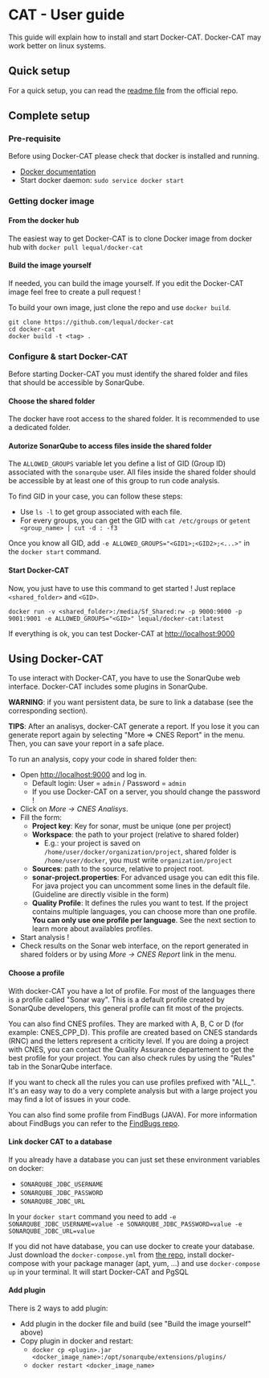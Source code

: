 # CAT - User guide
This guide will explain how to install and start Docker-CAT. Docker-CAT may work better on linux systems.

## Quick setup
For a quick setup, you can read the
[readme file](https://github.com/lequal/docker-cat) from the official repo.

## Complete setup

### Pre-requisite
Before using Docker-CAT please check that docker is installed and running.

- [Docker documentation](https://docs.docker.com/install/)
- Start docker daemon: `sudo service docker start`

### Getting docker image

#### From the docker hub
The easiest way to get Docker-CAT is to clone Docker image from docker hub with `docker pull lequal/docker-cat`

#### Build the image yourself
If needed, you can build the image yourself. If you edit the Docker-CAT image feel free to create a pull request !

To build your own image, just clone the repo and use `docker build`.
```
git clone https://github.com/lequal/docker-cat
cd docker-cat
docker build -t <tag> .
```

### Configure & start Docker-CAT
Before starting Docker-CAT you must identify the shared folder and files that should be accessible by SonarQube.

#### Choose the shared folder
The docker have root access to the shared folder. It is recommended to use a dedicated folder.

#### Autorize SonarQube to access files inside the shared folder
The `ALLOWED_GROUPS` variable let you define a list of GID (Group ID) associated with the `sonarqube` user. All files
inside the shared folder should be accessible by at least one of this group to run code analysis.

To find GID in your case, you can follow these steps:
- Use `ls -l` to get group associated with each file.
- For every groups, you can get the GID with `cat /etc/groups` or
`getent <group_name> | cut -d : -f3`

Once you know all GID, add `-e ALLOWED_GROUPS="<GID1>;<GID2>;<...>"` in the `docker start` command.

#### Start Docker-CAT
Now, you just have to use this command to get started ! Just replace `<shared_folder>` and `<GID>`.
```
docker run -v <shared_folder>:/media/Sf_Shared:rw -p 9000:9000 -p 9001:9001 -e ALLOWED_GROUPS="<GID>" lequal/docker-cat:latest
```
If everything is ok, you can test Docker-CAT at
[http://localhost:9000](http://localhost:9000/)


## Using Docker-CAT
To use interact with Docker-CAT, you have to use the SonarQube web interface. Docker-CAT includes some plugins in
SonarQube.

**WARNING**: if you want persistent data, be sure to link a database (see the corresponding section).

**TIPS**: After an analisys, docker-CAT generate a report. If you lose it you can generate report again
by selecting "More => CNES Report" in the menu. Then, you can save your report in a safe place.

To run an analysis, copy your code in shared folder then:

- Open [http://localhost:9000](http://localhost:9000/) and log in.
    - Default login: User = `admin` / Password = `admin`
    - If you use Docker-CAT on a server, you should change the password !
- Click on *More -> CNES Analisys*.
- Fill the form:
    - **Project key**: Key for sonar, must be unique (one per project)
    - **Workspace**: the path to your project (relative to shared folder)
        - E.g.: your project is saved on `/home/user/docker/organization/project`, shared folder is `/home/user/docker`,
        you must write `organization/project`
    - **Sources**: path to the source, relative to project root.
    - **sonar-project.properties**: For advanced usage you can edit this file. For java project you can uncomment some
    lines in the default file. (Guideline are directly visible in the form)
    - **Quality Profile**: It defines the rules you want to test. If the project contains multiple languages, you can choose more than one profile. **You can only use one profile per language**. See the next section to learn more about availables profiles.
- Start analysis !
- Check results on the Sonar web interface, on the report generated in shared folders or by using *More -> CNES Report*
link in the menu.

#### Choose a profile
With docker-CAT you have a lot of profile. For most of the languages there is a profile called
"Sonar way". This is a default profile created by SonarQube developers, this general profile
can fit most of the projects.

You can also find CNES profiles. They are marked with A, B, C or D (for example: CNES_CPP_D).
This profile are created based on CNES standards (RNC) and the letters represent a criticity
level. If you are doing a project with CNES, you can contact the Quality Assurance departement
to get the best profile for your project. You can also check rules by using the "Rules" tab in
the SonarQube interface.

If you want to check all the rules you can use profiles prefixed with "ALL_". It's an easy
way to do a very complete analysis but with a large project you may find a lot of issues in
your code.

You can also find some profile from FindBugs (JAVA). For more information about FindBugs
you can refer to the [FindBugs repo](https://github.com/spotbugs/sonar-findbugs/).

#### Link docker CAT to a database
If you already have a database you can just set these environment variables on docker:

- `SONARQUBE_JDBC_USERNAME`
- `SONARQUBE_JDBC_PASSWORD`
- `SONARQUBE_JDBC_URL`

In your `docker start` command you need to add `-e SONARQUBE_JDBC_USERNAME=value -e SONARQUBE_JDBC_PASSWORD=value -e SONARQUBE_JDBC_URL=value`


If you did not have database, you can use docker to create your database. Just download the
`docker-compose.yml` from [the repo](https://github.com/lequal/docker-cat), install docker-compose with your
package manager (apt, yum, ...) and use `docker-compose up` in your terminal. It will start Docker-CAT and PgSQL



#### Add plugin
There is 2 ways to add plugin:
- Add plugin in the docker file and build (see "Build the image yourself" above)
- Copy plugin in docker and restart:
    - `docker cp <plugin>.jar <docker_image_name>:/opt/sonarqube/extensions/plugins/`
    - `docker restart <docker_image_name>`
